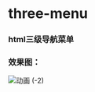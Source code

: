 # three-menu
### html三级导航菜单
### 效果图：
![动画 (-2)](https://user-images.githubusercontent.com/43164478/169284644-f88bfde1-ce75-498a-9f2e-e5222a447e5c.gif)
